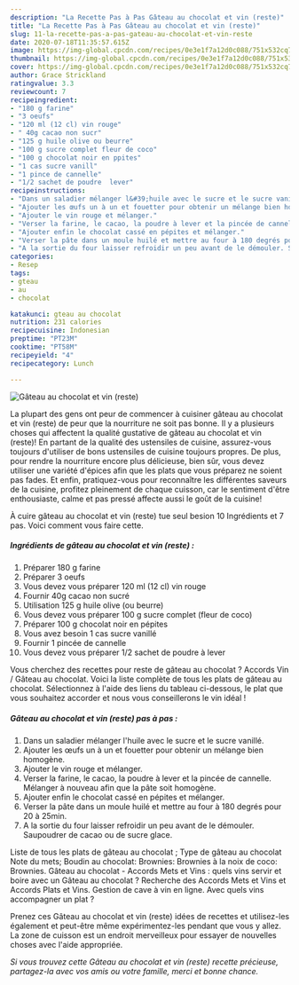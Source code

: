 ```yaml
---
description: "La Recette Pas à Pas Gâteau au chocolat et vin (reste)"
title: "La Recette Pas à Pas Gâteau au chocolat et vin (reste)"
slug: 11-la-recette-pas-a-pas-gateau-au-chocolat-et-vin-reste
date: 2020-07-18T11:35:57.615Z
image: https://img-global.cpcdn.com/recipes/0e3e1f7a12d0c088/751x532cq70/gateau-au-chocolat-et-vin-reste-photo-principale-de-la-recette.jpg
thumbnail: https://img-global.cpcdn.com/recipes/0e3e1f7a12d0c088/751x532cq70/gateau-au-chocolat-et-vin-reste-photo-principale-de-la-recette.jpg
cover: https://img-global.cpcdn.com/recipes/0e3e1f7a12d0c088/751x532cq70/gateau-au-chocolat-et-vin-reste-photo-principale-de-la-recette.jpg
author: Grace Strickland
ratingvalue: 3.3
reviewcount: 7
recipeingredient:
- "180 g farine"
- "3 oeufs"
- "120 ml (12 cl) vin rouge"
- " 40g cacao non sucr"
- "125 g huile olive ou beurre"
- "100 g sucre complet fleur de coco"
- "100 g chocolat noir en ppites"
- "1 cas sucre vanill"
- "1 pince de cannelle"
- "1/2 sachet de poudre  lever"
recipeinstructions:
- "Dans un saladier mélanger l&#39;huile avec le sucre et le sucre vanillé."
- "Ajouter les œufs un à un et fouetter pour obtenir un mélange bien homogène."
- "Ajouter le vin rouge et mélanger."
- "Verser la farine, le cacao, la poudre à lever et la pincée de cannelle. Mélanger à nouveau afin que la pâte soit homogène."
- "Ajouter enfin le chocolat cassé en pépites et mélanger."
- "Verser la pâte dans un moule huilé et mettre au four à 180 degrés pour 20 à 25min."
- "A la sortie du four laisser refroidir un peu avant de le démouler. Saupoudrer de cacao ou de sucre glace."
categories:
- Resep
tags:
- gteau
- au
- chocolat

katakunci: gteau au chocolat 
nutrition: 231 calories
recipecuisine: Indonesian
preptime: "PT23M"
cooktime: "PT58M"
recipeyield: "4"
recipecategory: Lunch

---
```



![Gâteau au chocolat et vin (reste)](https://img-global.cpcdn.com/recipes/0e3e1f7a12d0c088/751x532cq70/gateau-au-chocolat-et-vin-reste-photo-principale-de-la-recette.jpg)

La plupart des gens ont peur de commencer à cuisiner gâteau au chocolat et vin (reste) de peur que la nourriture ne soit pas bonne. Il y a plusieurs choses qui affectent la qualité gustative de gâteau au chocolat et vin (reste)! En partant de la qualité des ustensiles de cuisine, assurez-vous toujours d'utiliser de bons ustensiles de cuisine toujours propres. De plus, pour rendre la nourriture encore plus délicieuse, bien sûr, vous devez utiliser une variété d'épices afin que les plats que vous préparez ne soient pas fades. Et enfin, pratiquez-vous pour reconnaître les différentes saveurs de la cuisine, profitez pleinement de chaque cuisson, car le sentiment d'être enthousiaste, calme et pas pressé affecte aussi le goût de la cuisine!

<!--inarticleads1-->

À cuire gâteau au chocolat et vin (reste) tue seul besion 10 Ingrédients et 7 pas. Voici comment vous faire cette.

##### Ingrédients de gâteau au chocolat et vin (reste) :

1. Préparer 180 g farine
1. Préparer 3 oeufs
1. Vous devez vous préparer 120 ml (12 cl) vin rouge
1. Fournir  40g cacao non sucré
1. Utilisation 125 g huile olive (ou beurre)
1. Vous devez vous préparer 100 g sucre complet (fleur de coco)
1. Préparer 100 g chocolat noir en pépites
1. Vous avez besoin 1 cas sucre vanillé
1. Fournir 1 pincée de cannelle
1. Vous devez vous préparer 1/2 sachet de poudre à lever


Vous cherchez des recettes pour reste de gâteau au chocolat ? Accords Vin / Gâteau au chocolat. Voici la liste complète de tous les plats de gâteau au chocolat. Sélectionnez à l&#39;aide des liens du tableau ci-dessous, le plat que vous souhaitez accorder et nous vous conseillerons le vin idéal ! 

<!--inarticleads2-->

##### Gâteau au chocolat et vin (reste) pas à pas :

1. Dans un saladier mélanger l&#39;huile avec le sucre et le sucre vanillé.
1. Ajouter les œufs un à un et fouetter pour obtenir un mélange bien homogène.
1. Ajouter le vin rouge et mélanger.
1. Verser la farine, le cacao, la poudre à lever et la pincée de cannelle. Mélanger à nouveau afin que la pâte soit homogène.
1. Ajouter enfin le chocolat cassé en pépites et mélanger.
1. Verser la pâte dans un moule huilé et mettre au four à 180 degrés pour 20 à 25min.
1. A la sortie du four laisser refroidir un peu avant de le démouler. Saupoudrer de cacao ou de sucre glace.


Liste de tous les plats de gâteau au chocolat ; Type de gâteau au chocolat Note du mets; Boudin au chocolat: Brownies: Brownies à la noix de coco: Brownies. Gâteau au chocolat - Accords Mets et Vins : quels vins servir et boire avec un Gâteau au chocolat ? Recherche des Accords Mets et Vins et Accords Plats et Vins. Gestion de cave à vin en ligne. Avec quels vins accompagner un plat ? 

<!--inarticleads1-->

<p>
Prenez ces Gâteau au chocolat et vin (reste) idées de recettes et utilisez-les également et peut-être même expérimentez-les pendant que vous y allez. La zone de cuisson est un endroit merveilleux pour essayer de nouvelles choses avec l'aide appropriée.
</p>

<p>
<i>Si vous trouvez cette Gâteau au chocolat et vin (reste) recette précieuse, partagez-la avec vos amis ou votre famille, merci et bonne chance.</i>
</p>
